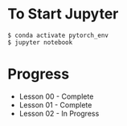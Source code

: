 # To Start Jupyter

```
$ conda activate pytorch_env
$ jupyter notebook
```

# Progress

* Lesson 00 - Complete
* Lesson 01 - Complete
* Lesson 02 - In Progress
